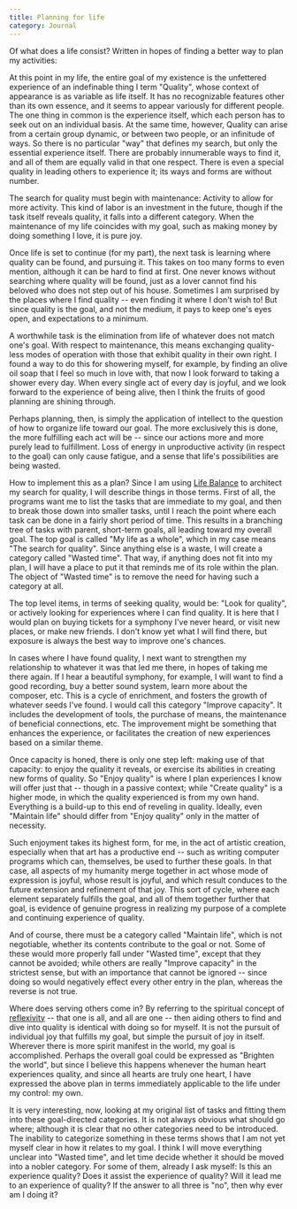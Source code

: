 ```yaml
---
title: Planning for life
category: Journal
---
```


Of what does a life consist?  Written in hopes of finding a better way
to plan my activities:

At this point in my life, the entire goal of my existence is the
unfettered experience of an indefinable thing I term "Quality", whose
context of appearance is as variable as life itself.  It has no
recognizable features other than its own essence, and it seems to appear
variously for different people.  The one thing in common is the
experience itself, which each person has to seek out on an individual
basis.  At the same time, however, Quality can arise from a certain
group dynamic, or between two people, or an infinitude of ways.  So
there is no particular "way" that defines my search, but only the
essential experience itself.  There are probably innumerable ways to
find it, and all of them are equally valid in that one respect.  There
is even a special quality in leading others to experience it; its ways
and forms are without number.

The search for quality must begin with maintenance: Activity to allow
for more activity.  This kind of labor is an investment in the future,
though if the task itself reveals quality, it falls into a different
category.  When the maintenance of my life coincides with my goal, such
as making money by doing something I love, it is pure joy.

Once life is set to continue (for my part), the next task is learning
where quality can be found, and pursuing it.  This takes on too many
forms to even mention, although it can be hard to find at first.  One
never knows without searching where quality will be found, just as a
lover cannot find his beloved who does not step out of his house.
Sometimes I am surprised by the places where I find quality -- even
finding it where I don't wish to!  But since quality is the goal, and
not the medium, it pays to keep one's eyes open, and expectations to a
minimum.

A worthwhile task is the elimination from life of whatever does not
match one's goal.  With respect to maintenance, this means exchanging
quality-less modes of operation with those that exhibit quality in their
own right.  I found a way to do this for showering myself, for example,
by finding an olive oil soap that I feel so much in love with, that now
I look forward to taking a shower every day.  When every single act of
every day is joyful, and we look forward to the experience of being
alive, then I think the fruits of good planning are shining through.

Perhaps planning, then, is simply the application of intellect to the
question of how to organize life toward our goal.  The more exclusively
this is done, the more fulfilling each act will be -- since our actions
more and more purely lead to fulfillment.  Loss of energy in
unproductive activity (in respect to the goal) can only cause fatigue,
and a sense that life's possibilities are being wasted.

How to implement this as a plan?  Since I am using [Life Balance](http://www.llamagraphics.com/LB/ThirtyDayTrialP.html) to
architect my search for quality, I will describe things in those terms.
First of all, the programs want me to list the tasks that are immediate
to my goal, and then to break those down into smaller tasks, until I
reach the point where each task can be done in a fairly short period of
time.  This results in a branching tree of tasks with parent, short-term
goals, all leading toward my overall goal.  The top goal is called "My
life as a whole", which in my case means "The search for quality".
Since anything else is a waste, I will create a category called "Wasted
time".  That way, if anything does not fit into my plan, I will have a
place to put it that reminds me of its role within the plan.  The object
of "Wasted time" is to remove the need for having such a category at
all.

The top level items, in terms of seeking quality, would be: "Look for
quality", or actively looking for experiences where I can find quality.
It is here that I would plan on buying tickets for a symphony I've never
heard, or visit new places, or make new friends.  I don't know yet what
I will find there, but exposure is always the best way to improve one's
chances.

In cases where I have found quality, I next want to strengthen my
relationship to whatever it was that led me there, in hopes of taking me
there again.  If I hear a beautiful symphony, for example, I will want
to find a good recording, buy a better sound system, learn more about
the composer, etc.  This is a cycle of enrichment, and fosters the
growth of whatever seeds I've found.  I would call this category
"Improve capacity".  It includes the development of tools, the purchase
of means, the maintenance of beneficial connections, etc.  The
improvement might be something that enhances the experience, or
facilitates the creation of new experiences based on a similar theme.

Once capacity is honed, there is only one step left: making use of that
capacity: to enjoy the quality it reveals, or exercise its abilities in
creating new forms of quality.  So "Enjoy quality" is where I plan
experiences I know will offer just that -- though in a passive context;
while "Create quality" is a higher mode, in which the quality
experienced is from my own hand.  Everything is a build-up to this end
of reveling in quality.  Ideally, even "Maintain life" should differ
from "Enjoy quality" only in the matter of necessity.

Such enjoyment takes its highest form, for me, in the act of artistic
creation, especially when that art has a productive end -- such as
writing computer programs which can, themselves, be used to further
these goals.  In that case, all aspects of my humanity merge together in
act whose mode of expression is joyful, whose result is joyful, and
which result conduces to the future extension and refinement of that
joy.  This sort of cycle, where each element separately fulfills the
goal, and all of them together further that goal, is evidence of genuine
progress in realizing my purpose of a complete and continuing experience
of quality.

And of course, there must be a category called "Maintain life", which is
not negotiable, whether its contents contribute to the goal or not.
Some of these would more properly fall under "Wasted time", except that
they cannot be avoided; while others are really "Improve capacity" in
the strictest sense, but with an importance that cannot be ignored --
since doing so would negatively effect every other entry in the plan,
whereas the reverse is not true.

Where does serving others come in?  By referring to the spiritual
concept of [reflexivity](j2004#collectiveconsciousness) -- that one is all, and all are one -- then
aiding others to find and dive into quality is identical with doing so
for myself.  It is not the pursuit of individual joy that fulfills my
goal, but simple the pursuit of joy in itself.  Wherever there is more
spirit manifest in the world, my goal is accomplished.  Perhaps the
overall goal could be expressed as "Brighten the world", but since I
believe this happens whenever the human heart experiences quality, and
since all hearts are truly one heart, I have expressed the above plan in
terms immediately applicable to the life under my control: my own.

It is very interesting, now, looking at my original list of tasks and
fitting them into these goal-directed categories.  It is not always
obvious what should go where; although it is clear that no other
categories need to be introduced.  The inability to categorize something
in these terms shows that I am not yet myself clear in how it relates to
my goal.  I think I will move everything unclear into "Wasted time", and
let time decide whether it should be moved into a nobler category.  For
some of them, already I ask myself: Is this an experience quality?  Does
it assist the experience of quality?  Will it lead me to an experience
of quality?  If the answer to all three is "no", then why ever am I
doing it?


